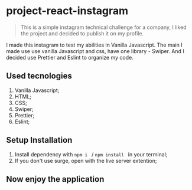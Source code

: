 ﻿# project-react-instagram

> This is a simple instagram technical challenge for a company, I liked the project and decided to publish it on my profile.

I made this instagram to test my abilities in Vanilla Javascript. The main I made use use vanilla Javascript and css, have one library - Swiper. And I decided use Prettier and Eslint to organize my code.

## Used tecnologies

1. Vanilla Javascript;
2. HTML;
3. CSS;
4. Swiper;
5. Prettier;
6. Eslint;

## Setup Installation

1. Install dependency with `npm i ` / `npm install ` in your terminal;
2. If you don't use surge, open with the live server extention;

## Now enjoy the application
